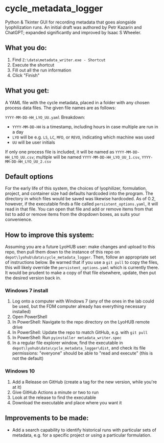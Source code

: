 # cycle_metadata_logger
Python & Tkinter GUI for recording metadata that goes alongside lyophilization runs.
An initial draft was authored by Petr Kazarin and ChatGPT; expanded significantly and improved by Isaac S Wheeler.

## What you do:

1. Find `Z:\data\metadata_writer.exe - Shortcut`
1. Execute the shortcut
1. Fill out all the run information
1. Click "Finish"

## What you get:

A YAML file with the cycle metadata, placed in a folder with any chosen process data files.
The given file names are as follows:

`YYYY-MM-DD-HH_LYO_UU.yaml`
Breakdown:
- `YYYY-MM-DD-HH` is a timestamp, including hours in case multiple are run in a day
- `LYO` will be e.g. `LS`, `LC`, `MFD`, or `REVO`, indicating which machine was used
- `UU` will be user initials

If only one process file is included, it will be named as `YYYY-MM-DD-HH_LYO_UU.csv`;
multiple will be named `YYYY-MM-DD-HH_LYO_UU_1.csv`, `YYYY-MM-DD-HH_LYO_UU_2.csv`

## Default options
For the early life of this system, the choices of lyophilizer, formulation, project, and container size had defaults hardcoded into the program. The directory in which files would be saved was likewise hardcoded.
As of 0.2, however, if the executable finds a file called `persistent_options.yaml`, it will read in that file.
You can open that file and add or remove items from that list to add or remove items from the dropdown boxes, as suits your convenience.

## How to improve this system:

Assuming you are a future LyoHUB user: make changes and upload to this repo, 
then pull them down to the instance of this repo on `depot\lyohub\data\cycle_metadata_logger`.
Then, follow an appropriate set of instructions below.
Be warned that if you use a `git pull` to copy the files, this will likely override the `persistent_options.yaml` which is currently there. It would be prudent to make a copy of that file elsewhere, update, then put the desired version back in.


### Windows 7 install
1. Log onto a computer with Windows 7 (any of the ones in the lab could be used, but the FDM computer already has everything necessary installed)
1. Open PowerShell
1. In PowerShell: Navigate to the repo directory on the LyoHUB remote drive
1. In PowerShell: Update the repo to match GitHub, e.g. with `git pull`
1. In PowerShell: Run `pyinstaller metadata_writer.spec`
1. In a regular file explorer window, find the executable in `depot\lyohub\data\cycle_metadata_logger\dist`, and check its file permissions: "everyone" should be able to "read and execute" (this is not the default)

### Windows 10
1. Add a Release on GitHub (create a tag for the new version, while you're at it)
1. Give GitHub Actions a minute or two to run
1. Look at the release to find the executable
1. Download the executable and place where you want it

## Improvements to be made:

- Add a search capability to identify historical runs with particular sets of metadata, e.g. for a specific project or using a particular formulation.
